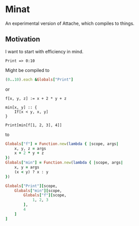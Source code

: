 # Minat

An experimental version of Attache, which compiles to things.

## Motivation

I want to start with efficiency in mind.

```
Print => 0:10
```

Might be compiled to

```ruby
(0..10).each &Globals["Print"]
```

or

```
f[x, y, z] := x + 2 * y + z

min[x, y] :: {
    If[x < y, x, y]
}

Print[min[f[1, 2, 3], 4]]
```

to

```ruby
Globals["f"] = Function.new(lambda { |scope, args|
    x, y, z = args
    x + 2 * y + z
})
Globals["min"] = Function.new(lambda { |scope, args|
    x, y = args
    (x < y) ? x : y
})

Globals["Print"][scope,
    Globals["min"][scope,
        Globals["f"][scope,
            1, 2, 3
        ],
        4
    ]
]
```
